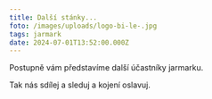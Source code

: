 ```yaml
---
title: Další stánky...
foto: /images/uploads/logo-bi-le-.jpg
tags: jarmark
date: 2024-07-01T13:52:00.000Z
---
```

Postupně vám představíme další účastníky jarmarku.

Tak nás sdílej a sleduj a kojení oslavuj.
